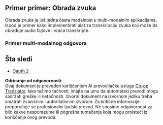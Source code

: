 <!--
CO_OP_TRANSLATOR_METADATA:
{
  "original_hash": "d0c02b421d63eeb6b261b245acc42f23",
  "translation_date": "2025-06-02T20:40:13+00:00",
  "source_file": "05-AdvancedTopics/mcp-multi-modality/README.md",
  "language_code": "sr"
}
-->
## Primer primer: Obrada zvuka

Obrada zvuka je još jedna česta modalnost u multi-modalnim aplikacijama. Ispod je primer kako implementirati alat za transkripciju zvuka koji može da obrađuje audio fajlove i vraća transkripte.

### Primer multi-modalnog odgovora

## Šta sledi

- [Oauth 2](../mcp-oauth2-demo/README.md)

**Odricanje od odgovornosti**:  
Ovaj dokument je preveden korišćenjem AI prevodilačke usluge [Co-op Translator](https://github.com/Azure/co-op-translator). Iako težimo tačnosti, imajte na umu da automatski prevodi mogu sadržati greške ili netačnosti. Izvorni dokument na izvornom jeziku treba smatrati zvaničnim i autoritativnim izvorom. Za kritične informacije preporučuje se profesionalni ljudski prevod. Ne snosimo odgovornost za bilo kakve nesporazume ili pogrešna tumačenja koja mogu proisteći iz korišćenja ovog prevoda.